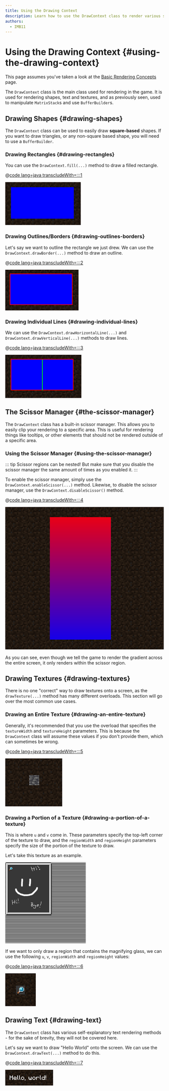 ```yaml
---
title: Using the Drawing Context
description: Learn how to use the DrawContext class to render various shapes, text and textures.
authors:
  - IMB11
---
```


# Using the Drawing Context {#using-the-drawing-context}

This page assumes you've taken a look at the [Basic Rendering Concepts](./basic-concepts) page.

The `DrawContext` class is the main class used for rendering in the game. It is used for rendering shapes, text and textures, and as previously seen, used to manipulate `MatrixStack`s and use `BufferBuilder`s.

## Drawing Shapes {#drawing-shapes}

The `DrawContext` class can be used to easily draw **square-based** shapes. If you want to draw triangles, or any non-square based shape, you will need to use a `BufferBuilder`.

### Drawing Rectangles {#drawing-rectangles}

You can use the `DrawContext.fill(...)` method to draw a filled rectangle.

@[code lang=java transcludeWith=:::1](@/reference/1.20.4/src/client/java/com/example/docs/rendering/DrawContextExampleScreen.java)

![A rectangle](/assets/develop/rendering/draw-context-rectangle.png)

### Drawing Outlines/Borders {#drawing-outlines-borders}

Let's say we want to outline the rectangle we just drew. We can use the `DrawContext.drawBorder(...)` method to draw an outline.

@[code lang=java transcludeWith=:::2](@/reference/1.20.4/src/client/java/com/example/docs/rendering/DrawContextExampleScreen.java)

![Rectangle with border](/assets/develop/rendering/draw-context-rectangle-border.png)

### Drawing Individual Lines {#drawing-individual-lines}

We can use the `DrawContext.drawHorizontalLine(...)` and `DrawContext.drawVerticalLine(...)` methods to draw lines.

@[code lang=java transcludeWith=:::3](@/reference/1.20.4/src/client/java/com/example/docs/rendering/DrawContextExampleScreen.java)

![Lines](/assets/develop/rendering/draw-context-lines.png)

## The Scissor Manager {#the-scissor-manager}

The `DrawContext` class has a built-in scissor manager. This allows you to easily clip your rendering to a specific area. This is useful for rendering things like tooltips, or other elements that should not be rendered outside of a specific area.

### Using the Scissor Manager {#using-the-scissor-manager}

::: tip
Scissor regions can be nested! But make sure that you disable the scissor manager the same amount of times as you enabled it.
:::

To enable the scissor manager, simply use the `DrawContext.enableScissor(...)` method. Likewise, to disable the scissor manager, use the `DrawContext.disableScissor()` method.

@[code lang=java transcludeWith=:::4](@/reference/1.20.4/src/client/java/com/example/docs/rendering/DrawContextExampleScreen.java)

![Scissor region in action](/assets/develop/rendering/draw-context-scissor.png)

As you can see, even though we tell the game to render the gradient across the entire screen, it only renders within the scissor region.

## Drawing Textures {#drawing-textures}

There is no one "correct" way to draw textures onto a screen, as the `drawTexture(...)` method has many different overloads. This section will go over the most common use cases.

### Drawing an Entire Texture {#drawing-an-entire-texture}

Generally, it's recommended that you use the overload that specifies the `textureWidth` and `textureHeight` parameters. This is because the `DrawContext` class will assume these values if you don't provide them, which can sometimes be wrong.

@[code lang=java transcludeWith=:::5](@/reference/1.20.4/src/client/java/com/example/docs/rendering/DrawContextExampleScreen.java)

![Drawing whole texture example](/assets/develop/rendering/draw-context-whole-texture.png)

### Drawing a Portion of a Texture {#drawing-a-portion-of-a-texture}

This is where `u` and `v` come in. These parameters specify the top-left corner of the texture to draw, and the `regionWidth` and `regionHeight` parameters specify the size of the portion of the texture to draw.

Let's take this texture as an example.

![Recipe Book Texture](/assets/develop/rendering/draw-context-recipe-book-background.png)

If we want to only draw a region that contains the magnifying glass, we can use the following `u`, `v`, `regionWidth` and `regionHeight` values:

@[code lang=java transcludeWith=:::6](@/reference/1.20.4/src/client/java/com/example/docs/rendering/DrawContextExampleScreen.java)

![Region Texture](/assets/develop/rendering/draw-context-region-texture.png)

## Drawing Text {#drawing-text}

The `DrawContext` class has various self-explanatory text rendering methods - for the sake of brevity, they will not be covered here.

Let's say we want to draw "Hello World" onto the screen. We can use the `DrawContext.drawText(...)` method to do this.

@[code lang=java transcludeWith=:::7](@/reference/1.20.4/src/client/java/com/example/docs/rendering/DrawContextExampleScreen.java)

![Drawing text](/assets/develop/rendering/draw-context-text.png)
